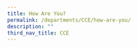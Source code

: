 ```yaml
---
title: How Are You?
permalink: /departments/CCE/how-are-you/
description: ""
third_nav_title: CCE
---
```

